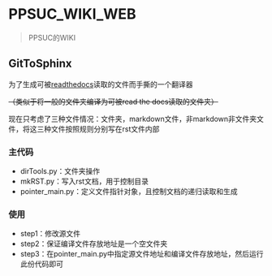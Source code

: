 # PPSUC_WIKI_WEB

> PPSUC的WIKI

## GitToSphinx

为了生成可被[readthedocs](https://readthedocs.org/)读取的文件而手撕的一个翻译器

~~（类似于将一般的文件夹编译为可被read the docs读取的文件夹）~~

现在只考虑了三种文件情况：文件夹，markdown文件，非markdown非文件夹文件，将这三种文件按照规则分别写在rst文件内部

### 主代码

 - dirTools.py：文件夹操作
 - mkRST.py：写入rst文档，用于控制目录
 - pointer_main.py：定义文件指针对象，且控制文档的递归读取和生成

### 使用

 - step1：修改源文件
 - step2：保证编译文件存放地址是一个空文件夹
 - step3：在pointer_main.py中指定源文件地址和编译文件存放地址，然后运行此份代码即可